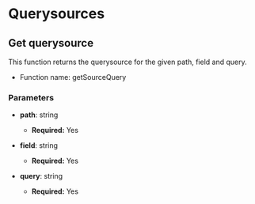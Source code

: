 # Querysources

## Get querysource

This function returns the querysource for the given path, field and query.

- Function name: getSourceQuery

### Parameters

- **path**: string

  - **Required:** Yes

- **field**: string

  - **Required:** Yes

- **query**: string

  - **Required:** Yes

